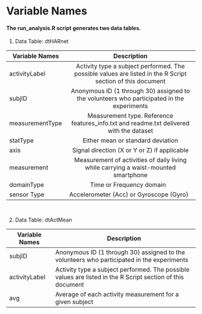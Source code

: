 

# Variable Names

#### The run_analysis.R script generates two data tables.

1. Data Table: dtHARnet
    
| Variable Names  | Description |
| ----------------|:---------------------------------------------------------------------------:|
| activityLabel   | Activity type a subject performed. The possible values are listed in the R Script section of this document  |
| subjID          | Anonymous ID (1 through 30) assigned to the volunteers who participated in the experiments |
| measurementType | Measurement type. Reference features_info.txt and readme.txt delivered with the dataset     |
| statType        | Either mean or standard deviation   |
| axis            | Signal direction (X or Y or Z) if applicable    |
| measurement     | Measurement of activities of daily living while carrying a waist-mounted smartphone  |
| domainType      | Time or Frequency domain     |
| sensor Type     | Accelerometer (Acc) or Gyroscope (Gyro)    |
       
2. Data Table: dtActMean

| Variable Names  | Description  |
|---|---|
| subjID  | Anonymous ID (1 through 30) assigned to the volunteers who participated in the experiments    |
| activityLabel  | Activity type a subject performed. The possible values are listed in the R Script section of this document  |
| avg | Average of each activity measurement for a given subject  |
          
     
